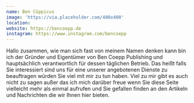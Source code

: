 ```yaml
---
name: Ben Cöppicus
image: 'https://via.placeholder.com/400x400'
location:
website: https://bencoepp.de
instagram: https://www.instagram.com/bencoepp
---
```

Hallo zusammen, wie man sich fast von meinem Namen denken kann bin ich der Gründer und Eigentümer von Ben Coepp Publishing und hauptsächlich
verantwortlich für dessen täglichen Betrieb. Das heißt falls Sie interessiert sind uns für eine unserer angebotenen Dienste 
zu beauftragen würden Sie viel mit mir zu tun haben. Viel zu mir gibt es auch nicht zu sagen außer das ich mich darüber freue 
wenn Sie diese Seite vielleicht mehr als einmal aufrufen und Sie gefallen finden an den Artikeln und Nachrichten die wir Ihnen 
hier bieten. 